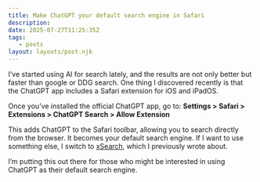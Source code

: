 ```yaml
---
title: Make ChatGPT your default search engine in Safari
description:
date: 2025-07-27T11:25:35Z
tags:
   - posts
layout: layouts/post.njk
---
```


I’ve started using AI for search lately, and the results are not only better but faster than google or DDG search. One thing I discovered recently is that the ChatGPT app includes a Safari extension for iOS and iPadOS.

Once you’ve installed the official ChatGPT app, go to:
**Settings > Safari > Extensions > ChatGPT Search > Allow Extension**

This adds ChatGPT to the Safari toolbar, allowing you to search directly from the browser. It becomes your default search engine. If I want to use something else, I switch to [xSearch](https://ldstephens.net/blog/xsearch-a-safari-extension-for-improved-searching-on-iphone-and-ipad/), which I previously wrote about.

I’m putting this out there for those who might be interested in using ChatGPT as their default search engine.  